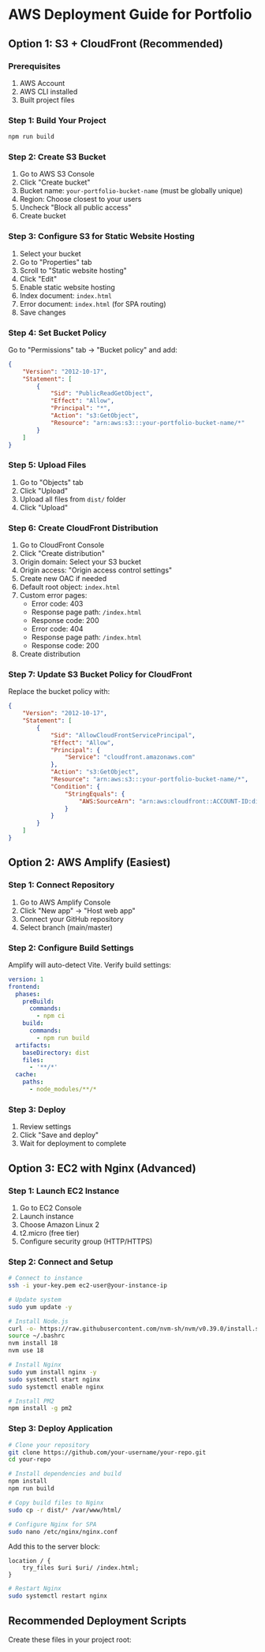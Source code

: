 # AWS Deployment Guide for Portfolio

## Option 1: S3 + CloudFront (Recommended)

### Prerequisites
1. AWS Account
2. AWS CLI installed
3. Built project files

### Step 1: Build Your Project
```bash
npm run build
```

### Step 2: Create S3 Bucket
1. Go to AWS S3 Console
2. Click "Create bucket"
3. Bucket name: `your-portfolio-bucket-name` (must be globally unique)
4. Region: Choose closest to your users
5. Uncheck "Block all public access"
6. Create bucket

### Step 3: Configure S3 for Static Website Hosting
1. Select your bucket
2. Go to "Properties" tab
3. Scroll to "Static website hosting"
4. Click "Edit"
5. Enable static website hosting
6. Index document: `index.html`
7. Error document: `index.html` (for SPA routing)
8. Save changes

### Step 4: Set Bucket Policy
Go to "Permissions" tab → "Bucket policy" and add:

```json
{
    "Version": "2012-10-17",
    "Statement": [
        {
            "Sid": "PublicReadGetObject",
            "Effect": "Allow",
            "Principal": "*",
            "Action": "s3:GetObject",
            "Resource": "arn:aws:s3:::your-portfolio-bucket-name/*"
        }
    ]
}
```

### Step 5: Upload Files
1. Go to "Objects" tab
2. Click "Upload"
3. Upload all files from `dist/` folder
4. Click "Upload"

### Step 6: Create CloudFront Distribution
1. Go to CloudFront Console
2. Click "Create distribution"
3. Origin domain: Select your S3 bucket
4. Origin access: "Origin access control settings"
5. Create new OAC if needed
6. Default root object: `index.html`
7. Custom error pages:
   - Error code: 403
   - Response page path: `/index.html`
   - Response code: 200
   - Error code: 404
   - Response page path: `/index.html`
   - Response code: 200
8. Create distribution

### Step 7: Update S3 Bucket Policy for CloudFront
Replace the bucket policy with:

```json
{
    "Version": "2012-10-17",
    "Statement": [
        {
            "Sid": "AllowCloudFrontServicePrincipal",
            "Effect": "Allow",
            "Principal": {
                "Service": "cloudfront.amazonaws.com"
            },
            "Action": "s3:GetObject",
            "Resource": "arn:aws:s3:::your-portfolio-bucket-name/*",
            "Condition": {
                "StringEquals": {
                    "AWS:SourceArn": "arn:aws:cloudfront::ACCOUNT-ID:distribution/DISTRIBUTION-ID"
                }
            }
        }
    ]
}
```

## Option 2: AWS Amplify (Easiest)

### Step 1: Connect Repository
1. Go to AWS Amplify Console
2. Click "New app" → "Host web app"
3. Connect your GitHub repository
4. Select branch (main/master)

### Step 2: Configure Build Settings
Amplify will auto-detect Vite. Verify build settings:

```yaml
version: 1
frontend:
  phases:
    preBuild:
      commands:
        - npm ci
    build:
      commands:
        - npm run build
  artifacts:
    baseDirectory: dist
    files:
      - '**/*'
  cache:
    paths:
      - node_modules/**/*
```

### Step 3: Deploy
1. Review settings
2. Click "Save and deploy"
3. Wait for deployment to complete

## Option 3: EC2 with Nginx (Advanced)

### Step 1: Launch EC2 Instance
1. Go to EC2 Console
2. Launch instance
3. Choose Amazon Linux 2
4. t2.micro (free tier)
5. Configure security group (HTTP/HTTPS)

### Step 2: Connect and Setup
```bash
# Connect to instance
ssh -i your-key.pem ec2-user@your-instance-ip

# Update system
sudo yum update -y

# Install Node.js
curl -o- https://raw.githubusercontent.com/nvm-sh/nvm/v0.39.0/install.sh | bash
source ~/.bashrc
nvm install 18
nvm use 18

# Install Nginx
sudo yum install nginx -y
sudo systemctl start nginx
sudo systemctl enable nginx

# Install PM2
npm install -g pm2
```

### Step 3: Deploy Application
```bash
# Clone your repository
git clone https://github.com/your-username/your-repo.git
cd your-repo

# Install dependencies and build
npm install
npm run build

# Copy build files to Nginx
sudo cp -r dist/* /var/www/html/

# Configure Nginx for SPA
sudo nano /etc/nginx/nginx.conf
```

Add this to the server block:
```nginx
location / {
    try_files $uri $uri/ /index.html;
}
```

```bash
# Restart Nginx
sudo systemctl restart nginx
```

## Recommended Deployment Scripts

Create these files in your project root: